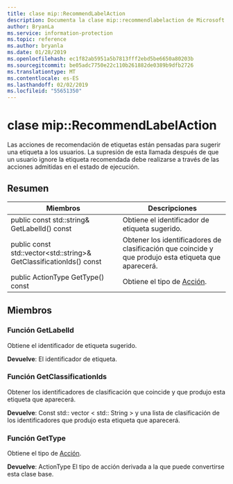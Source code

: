 ```yaml
---
title: clase mip::RecommendLabelAction
description: Documenta la clase mip::recommendlabelaction de Microsoft Information Protection (MIP) SDK.
author: BryanLa
ms.service: information-protection
ms.topic: reference
ms.author: bryanla
ms.date: 01/28/2019
ms.openlocfilehash: ec1f82ab5951a5b7813fff2ebd5be6650a80203b
ms.sourcegitcommit: be05adc7750e22c110b261882de0389b9dfb2726
ms.translationtype: MT
ms.contentlocale: es-ES
ms.lasthandoff: 02/02/2019
ms.locfileid: "55651350"
---
```

# <a name="class-miprecommendlabelaction"></a>clase mip::RecommendLabelAction 
Las acciones de recomendación de etiquetas están pensadas para sugerir una etiqueta a los usuarios. La supresión de esta llamada después de que un usuario ignore la etiqueta recomendada debe realizarse a través de las acciones admitidas en el estado de ejecución.
  
## <a name="summary"></a>Resumen
 Miembros                        | Descripciones                                
--------------------------------|---------------------------------------------
public const std::string& GetLabelId() const  |  Obtiene el identificador de etiqueta sugerido.
public const std::vector\<std::string\>& GetClassificationIds() const  |  Obtener los identificadores de clasificación que coincide y que produjo esta etiqueta que aparecerá.
public ActionType GetType() const  |  Obtiene el tipo de [Acción](class_mip_action.md).
  
## <a name="members"></a>Miembros
  
### <a name="getlabelid-function"></a>Función GetLabelId
Obtiene el identificador de etiqueta sugerido.

  
**Devuelve**: El identificador de etiqueta.
  
### <a name="getclassificationids-function"></a>Función GetClassificationIds
Obtener los identificadores de clasificación que coincide y que produjo esta etiqueta que aparecerá.

  
**Devuelve**: Const std:: vector < std:: String > y una lista de clasificación de los identificadores que produjo esta etiqueta que aparecerá.
  
### <a name="gettype-function"></a>Función GetType
Obtiene el tipo de [Acción](class_mip_action.md).

  
**Devuelve**: ActionType El tipo de acción derivada a la que puede convertirse esta clase base.